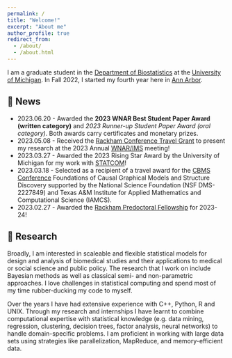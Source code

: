 ```yaml
---
permalink: /
title: "Welcome!"
excerpt: "About me"
author_profile: true
redirect_from: 
  - /about/
  - /about.html
---
```


I am a graduate student in the [Department of Biostatistics](https://sph.umich.edu/biostat/) at the [University of Michigan](https://umich.edu/). In Fall 2022, I started my fourth year here in [Ann Arbor](https://www.annarbor.org).

## 📣 News
- 2023.06.20 - Awarded the **2023 WNAR Best Student Paper Award (written category)** and *2023 Runner-up Student Paper Award (oral category)*. Both awards carry certificates and monetary prizes.
- 2023.05.08 - Received the [Rackham Conference Travel Grant](https://rackham.umich.edu/funding/funding-types/rackham-conference-travel-grant/) to present my research at the 2023 Annual [WNAR/IMS](https://www.wnar.org/event-5048851) meeting!
- 2023.03.27 - Awarded the 2023 Rising Star Award by the University of Michigan for my work with [STATCOM](https://sph.umich.edu/biostat/statcom/)!  
- 2023.03.18 - Selected as a recipient of a travel award for the [CBMS Conference](https://web.stat.tamu.edu/~yni/cbms/)  Foundations of Causal Graphical Models and Structure Discovery supported by the National Science Foundation (NSF DMS-2227849) and Texas A&M Institute for Applied Mathematics and Computational Science (IAMCS). 
- 2023.02.27 - Awarded the [Rackham Predoctoral Fellowship](https://rackham.umich.edu/funding/funding-types/rackham-predoctoral-fellowship-program/) for 2023-24! 

## 📖 Research

Broadly, I am interested in scaleable and flexible statistical models for design and analysis of biomedical studies and their applications to medical or social science and public policy. The research that I work on include Bayesian methods as well as classical semi- and non-parametric approaches. I love challenges in statistical computing and spend most of my time rubber-ducking my code to myself.

Over the years I have had extensive experience with C++, Python, R and UNIX. Through my research and internships I have learnt to combine computational expertise with statistical knowledge (e.g. data mining, regression, clustering, decision trees, factor analysis, neural networks) to handle domain-specific problems. I am proficient in working with large data sets using strategies like parallelization, MapReduce, and memory-efficient data.
